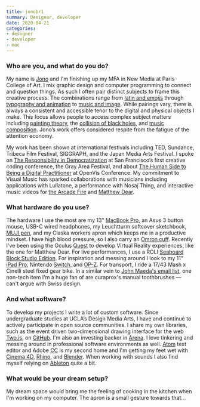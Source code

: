 ```yaml
---
title: jonobr1
summary: Designer, developer
date: 2020-04-21
categories:
- designer
- developer
- mac
---
```


### Who are you, and what do you do?

My name is [Jono](https://jonobr1.com/ "Jono's website.") and I'm finishing up my MFA in New Media at Paris College of Art. I mix graphic design and computer programming to connect and question things. As such I often pair distinct subjects to frame this creative process. The combinations range from [latin and emojis](https://lost-and-found.gifts/ "Jono's latin and emoji book project.") through [typography and animation](http://www.anitype.com/ "Jono's animated typography project.") to [music and image][patatap]. While pairings vary, there is always a consistent and accessible tenor to the digital and physical objects I make. This focus allows people to access complex subject matters including [painting theory](https://expressing-kandinsky.net/ "Jono's explorations of Kandinsky's artwork."), the [collision of black holes](https://works.jonobr1.com/LESI "Jono's black hole-inspired audio project."), and [music composition](https://works.jonobr1.com/Typatone "Jono's typing audio project."). Jono’s work offers considered respite from the fatigue of the attention economy.

My work has been shown at international festivals including TED, Sundance, Tribeca Film Festival, SIGGRAPH, and the Japan Media Arts Festival. I spoke on [The Responsibility in Democratization](https://www.youtube.com/watch?v=tzGtJnhOSFg "A YouTube video of Jono's talk at Gray Area Festival.") at San Francisco’s first creative coding conference, the Gray Area Festival, and about [The Human Side to Being a Digital Practitioner](https://www.youtube.com/watch?v=cOfEMWV_5Rc "A YouTube video of Jono's talk about OpenVis.") at OpenVis Conference. My commitment to Visual Music has sparked collaborations with musicians including applications with Lullatone, a performance with Nosaj Thing, and interactive music videos for [the Arcade Fire](https://www.justareflektor.com "The Arcade Fire's interactive music video for 'Just A Reflektor.'") and [Matthew Dear](https://www.with.in/watch/what-you-dont-know/ "An interactive music video for Matthew Dear's song 'What You Don't Know.'").

### What hardware do you use?

The hardware I use the most are my 13" [MacBook Pro][macbook-pro], an Asus 3 button mouse, USB-C wired headphones, my Leuchtturm softcover sketchbook, [MUJI pen][hexagonal-aluminum-ball-point-pen-0.7mm], and my Claska workers apron which keeps me in a productive mindset. I have high blood pressure, so I also carry an [Omron cuff][3-series-wrist]. Recently I've been using the Oculus [Quest][] to develop Virtual Reality experiences, like the one for Matthew Dear. For live performances, I use a ROLI [Seaboard Block Studio Edition][seaboard-block-studio-edition]. For inspiration and messing around I look to my 11" [iPad Pro][ipad-pro], Nintendo [Switch][switch.2], and [OP-Z][op-z]. For transport, I ride a 17/43 Mash x Cinelli steel fixed gear bike. In a similar vein to [John Maeda's email list](https://design.co/signup/ "John Maeda's CX newsletter."), one non-tech item I'm a huge fan of are curaprox's manual toothbrushes — can't argue with Swiss design.

### And what software?

To develop my projects I write a lot of custom software. Since undergraduate studies at UCLA’s Design Media Arts, I have and continue to actively participate in open source communities. I share my own libraries, such as the event driven two-dimensional drawing interface for the web [Two.js][], on [GitHub](https://github.com/jonobr1/ "Jono's GitHub account."). I'm also an investing backer in [Arena][are.na]. I love tinkering and messing around in professional software environments as well. [Atom][] text editor and Adobe [CC][creative-cloud] is my second home and I'm getting my feet wet with [Cinema 4D][cinema-4d], [Rhino][], and [Blender][]. When working with sounds I also find myself relying on [Ableton][live] quite a bit.

### What would be your dream setup?

My dream space would bring me the feeling of cooking in the kitchen when I'm working on my computer. The apron is a small gesture towards that...

[3-series-wrist]: https://omronhealthcare.com/products/3-series-wrist-blood-pressure-monitor-bp6100/ "A blood pressure monitor."
[are.na]: https://www.are.na/ "A service for collecting ideas."
[atom]: https://atom.io/ "A text editor based on web technology."
[blender]: https://www.blender.org/ "A free, open-source 3D renderer."
[cinema-4d]: http://web.archive.org/web/20160602174133/http://www.maxon.net/en/products/cinema-4d-prime/who-should-use-it.html "3D rendering software."
[creative-cloud]: https://www.adobe.com/creativecloud.html "A subscription service for Adobe's creative suite."
[hexagonal-aluminum-ball-point-pen-0.7mm]: https://www.muji.us/store/hexagonal-aluminum-ball-point-pen-0-7mm4548718616022.html "A ball point pen."
[ipad-pro]: https://en.wikipedia.org/wiki/IPad_Pro "An iOS tablet."
[live]: https://www.ableton.com/en/live/ "Musical creation software."
[macbook-pro]: https://www.apple.com/macbook-pro/ "A laptop."
[op-z]: https://www.teenageengineering.com/products/op-z "A 16 track synth."
[patatap]: https://works.jonobr1.com/Patatap "An animation and audio playground."
[quest]: https://www.oculus.com/quest/ "An all-in-one VR headset."
[rhino]: https://www.rhino3d.com/ "3D modelling software."
[seaboard-block-studio-edition]: https://roli.com/products/blocks/seaboard-block-studio-edition "A musical keyboard."
[switch.2]: https://www.nintendo.com/switch/ "A gaming console."
[two.js]: https://two.js.org/ "A 2D drawing and animation framework for JavaScript."
